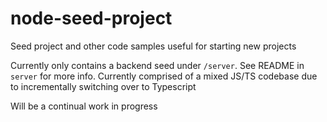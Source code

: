 # node-seed-project

Seed project and other code samples useful for starting new projects

Currently only contains a backend seed under `/server`. See README in `server` for more info.
Currently comprised of a mixed JS/TS codebase due to incrementally switching over to Typescript

Will be a continual work in progress

